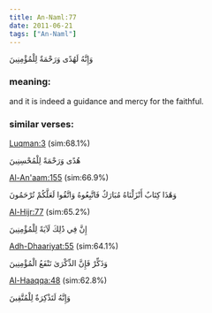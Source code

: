```yaml
---
title: An-Naml:77
date: 2011-06-21
tags: ["An-Naml"]
---
```

وَإِنَّهُ لَهُدًى وَرَحْمَةٌ لِلْمُؤْمِنِينَ
### meaning: 
and it is indeed a guidance and mercy for the faithful.
### similar verses: 

[Luqman:3](/31/3) (sim:68.1%)

هُدًى وَرَحْمَةً لِلْمُحْسِنِينَ

[Al-An'aam:155](/6/155) (sim:66.9%)

وَهَٰذَا كِتَابٌ أَنْزَلْنَاهُ مُبَارَكٌ فَاتَّبِعُوهُ وَاتَّقُوا لَعَلَّكُمْ تُرْحَمُونَ

[Al-Hijr:77](/15/77) (sim:65.2%)

إِنَّ فِي ذَٰلِكَ لَآيَةً لِلْمُؤْمِنِينَ

[Adh-Dhaariyat:55](/51/55) (sim:64.1%)

وَذَكِّرْ فَإِنَّ الذِّكْرَىٰ تَنْفَعُ الْمُؤْمِنِينَ

[Al-Haaqqa:48](/69/48) (sim:62.8%)

وَإِنَّهُ لَتَذْكِرَةٌ لِلْمُتَّقِينَ
